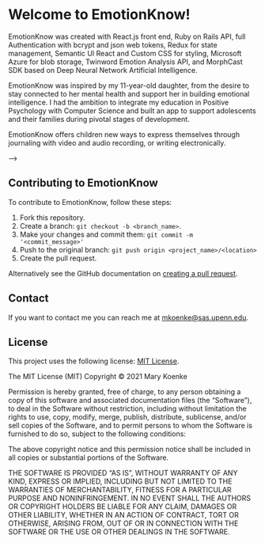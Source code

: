 # Welcome to EmotionKnow!

EmotionKnow was created with React.js front end, Ruby on Rails API, full Authentication with bcrypt and json web tokens, Redux for state management, Semantic UI React and Custom CSS for styling, Microsoft Azure for blob storage, Twinword Emotion Analysis API, and MorphCast SDK based on Deep Neural Network Artificial Intelligence.

EmotionKnow was inspired by my 11-year-old daughter, from the desire to stay connected to her mental health and support her in building emotional intelligence. I had the ambition to integrate my education in Positive Psychology with Computer Science and built an app to support adolescents and their families during pivotal stages of development.

EmotionKnow offers children new ways to express themselves through journaling with video and audio recording, or writing electronically.

<!-- ## Prerequisites

Before you begin, ensure you have met the following requirements:

<!--- These are just example requirements. Add, duplicate or remove as required --->

<!-- - You have installed the latest version of `<coding_language/dependency/requirement_1>`
- You have a `<Windows/Linux/Mac>` machine. State which OS is supported/which is not.
- You have read `<guide/link/documentation_related_to_project>`. --> -->

<!-- ## Installing EmotionKnow

To install EmotionKnow, follow these steps:

Linux and macOS:

```
<install_command>
```

Windows:

```
<install_command>
```

## Using <project_name>

To use <project_name>, follow these steps:

```
<usage_example>
```

Add run commands and examples you think users will find useful. Provide an options reference for bonus points! -->

## Contributing to EmotionKnow

<!--- If your README is long or you have some specific process or steps you want contributors to follow, consider creating a separate CONTRIBUTING.md file--->

To contribute to EmotionKnow, follow these steps:

1. Fork this repository.
2. Create a branch: `git checkout -b <branch_name>`.
3. Make your changes and commit them: `git commit -m '<commit_message>'`
4. Push to the original branch: `git push origin <project_name>/<location>`
5. Create the pull request.

Alternatively see the GitHub documentation on [creating a pull request](https://help.github.com/en/github/collaborating-with-issues-and-pull-requests/creating-a-pull-request).

## Contact

If you want to contact me you can reach me at mkoenke@sas.upenn.edu.

## License

<!--- If you're not sure which open license to use see https://choosealicense.com/--->

This project uses the following license: [MIT License](https://mit-license.org/).

The MIT License (MIT)
Copyright © 2021 Mary Koenke

Permission is hereby granted, free of charge, to any person obtaining a copy of this software and associated documentation files (the “Software”), to deal in the Software without restriction, including without limitation the rights to use, copy, modify, merge, publish, distribute, sublicense, and/or sell copies of the Software, and to permit persons to whom the Software is furnished to do so, subject to the following conditions:

The above copyright notice and this permission notice shall be included in all copies or substantial portions of the Software.

THE SOFTWARE IS PROVIDED “AS IS”, WITHOUT WARRANTY OF ANY KIND, EXPRESS OR IMPLIED, INCLUDING BUT NOT LIMITED TO THE WARRANTIES OF MERCHANTABILITY, FITNESS FOR A PARTICULAR PURPOSE AND NONINFRINGEMENT. IN NO EVENT SHALL THE AUTHORS OR COPYRIGHT HOLDERS BE LIABLE FOR ANY CLAIM, DAMAGES OR OTHER LIABILITY, WHETHER IN AN ACTION OF CONTRACT, TORT OR OTHERWISE, ARISING FROM, OUT OF OR IN CONNECTION WITH THE SOFTWARE OR THE USE OR OTHER DEALINGS IN THE SOFTWARE.
